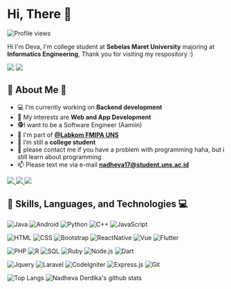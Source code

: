 # Hi, There 👋

![Profile views](https://gpvc.arturio.dev/nadheva) 

Hi I'm Deva, I'm college student at **Sebelas Maret University** majoring at **Informatics Engineering**, Thank you for visiting my respository :)

<p>
  <a><img src="https://img.shields.io/badge/windows-black?logo=windows&logoColor=blue&style=for-the-badge" /></a>
  <a><img src="https://img.shields.io/badge/android-%23FF5722.svg?logo=android&logoColor=green&style=for-the-badge" /></a>
</p>

## 📝 About Me 💬 
- 💻 I’m currently working on **Backend development**
- 🤔 My interests are **Web and App Development**
- 🕵️‍I want to be a Software Engineer (Aamiin)
- 👯 I'm part of [**@Labkom FMIPA UNS**](https://github.com/labkom-mipa-uns)
- 💼 I’m still a **college student**
- 💬 please contact me if you have a problem with programming haha, but i still learn about programming 
- 📫 Please text me via e-mail **nadheva17@student.uns.ac.id**
<p>
  <a href="https://wa.me/6285735691018?text=Assalamualaikum">
    <img src="https://img.shields.io/badge/WHATSAPP-%2325D366.svg?&style=for-the-badge&logo=whatsapp&logoColor=black" />    
  </a>
  <a href="https://instagram.com/devdave__">
    <img src="https://img.shields.io/badge/instagram-%23E4405F.svg?&style=for-the-badge&logo=instagram&logoColor=black" />        
  </a>
  <a href="mailto:nadheva17@student.uns.ac.id">
    <img src="https://img.shields.io/badge/gmail-D14836?&style=for-the-badge&logo=gmail&logoColor=black" />
  </a>
</p>

## 🚀 Skills, Languages, and Technologies 💻 
![Java](https://img.shields.io/badge/java-%23ED8B00.svg?&style=for-the-badge&logo=java&logoColor=white) ![Android](https://img.shields.io/badge/Android-3DDC84?logo=android&logoColor=white&style=for-the-badge) ![Python](https://img.shields.io/badge/python%20-%2314354C.svg?&style=for-the-badge&logo=python&logoColor=white) ![C++](https://img.shields.io/badge/C%2B%2B-00599C?style=for-the-badge&logo=c%2B%2B&logoColor=white) ![JavaScript](https://img.shields.io/badge/JavaScript-00599C?style=for-the-badge&logo=javascript&logoColor=white)

![HTML](https://img.shields.io/badge/html5%20-%23E34F26.svg?&style=for-the-badge&logo=html5&logoColor=white) ![CSS](https://img.shields.io/badge/css3%20-%231572B6.svg?&style=for-the-badge&logo=css3&logoColor=white) ![Bootstrap](https://img.shields.io/badge/bootstrap%20-%23563D7C.svg?&style=for-the-badge&logo=bootstrap&logoColor=white) ![ReactNative](https://img.shields.io/badge/React_Native-20232A?style=for-the-badge&logo=react&logoColor=61DAFB) ![Vue](https://img.shields.io/badge/Vue.js-20232A?style=for-the-badge&logo=vue.js&logoColor=61DAFB) ![Flutter](https://img.shields.io/badge/Flutter%20-%2320232a.svg?&style=for-the-badge&logo=flutter&logoColor=blue)

![PHP](https://img.shields.io/badge/php-%23777BB4.svg?&style=for-the-badge&logo=php&logoColor=white) ![R](https://img.shields.io/badge/r%20-%23323330.svg?&style=for-the-badge&logo=r&logoColor=%23F7DF1E) ![SQL](https://img.shields.io/badge/MySQL-00000F?style=for-the-badge&logo=mysql&logoColor=white) ![Ruby](https://img.shields.io/badge/ruby%20-%2320232a.svg?&style=for-the-badge&logo=ruby&logoColor=yellow) ![Node.js](https://img.shields.io/badge/Node.js%20-%2320232a.svg?&style=for-the-badge&logo=node.js&logoColor=yellow) ![Dart](https://img.shields.io/badge/Dart%20-%2320232a.svg?&style=for-the-badge&logo=dart&logoColor=blue)

![Jquery](https://img.shields.io/badge/jQuery-0769AD?style=for-the-badge&logo=jquery&logoColor=white) ![Laravel](	https://img.shields.io/badge/Laravel-FF2D20?style=for-the-badge&logo=laravel&logoColor=white) ![CodeIgniter](https://img.shields.io/badge/Codeigniter-EF4223?style=for-the-badge&logo=codeigniter&logoColor=white) ![Express.js](https://img.shields.io/badge/Express-EF4223?style=for-the-badge&logo=express&logoColor=white) ![Git](https://img.shields.io/badge/Git-F05032?style=for-the-badge&logo=git&logoColor=white)

![Top Langs](https://github-readme-stats.vercel.app/api/top-langs/?username=nadheva&layout=compact&theme=bluesky)
![Nadheva Derdika's github stats](https://github-readme-stats.vercel.app/api?username=nadheva&show_icons=true&theme=bluesea)


